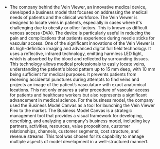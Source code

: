   - The company behind the Vein Viewer, an innovative medical device, developed a business model that focuses on addressing the medical needs of patients and the clinical workforce.
   The Vein Viewer is designed to locate veins in patients, especially in cases where it's challenging due to obesity or other factors. This is known as difficult venous access (DVA).
   The device is particularly useful in reducing the pain and complications that patients experience during needle sticks for vascular access.
   One of the significant innovations of the Vein Viewer is its high-definition imaging and advanced digital full field technology.
   It uses a reflective, infrared technology, emitting harmless LED light, which is absorbed by the blood and reflected by surrounding tissues.
   This technology allows medical professionals to easily locate veins, understanding the patient's blood pattern up to 15 mm deep, with 10 mm being sufficient for medical purposes.
   It prevents patients from receiving accidental punctures during attempts to find veins and projects an image of the patient’s vasculature with exact anatomical locations.
   This not only ensures a safer procedure of vascular access for patients and healthcare workers but also represents a significant advancement in medical science.
   For the business model, the company used the Business Model Canvas as a tool for launching the Vein Viewer Flex to the market.
   The Business Model Canvas is a strategic management tool that provides a visual framework for developing, describing, and analyzing a company's business model, including key partners, activities, resources, value propositions, customer relationships, channels, customer segments, cost structure, and revenue streams.
   This tool was chosen for its capability to manage multiple aspects of model development in a well-structured manner​1​.

